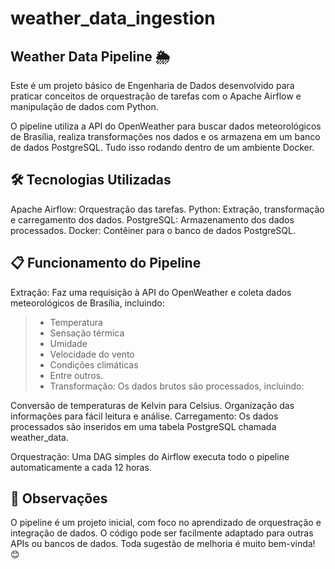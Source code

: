 # weather_data_ingestion
 
## Weather Data Pipeline 🌦️
Este é um projeto básico de Engenharia de Dados desenvolvido para praticar conceitos de orquestração de tarefas com o Apache Airflow e manipulação de dados com Python.

O pipeline utiliza a API do OpenWeather para buscar dados meteorológicos de Brasília, realiza transformações nos dados e os armazena em um banco de dados PostgreSQL. Tudo isso rodando dentro de um ambiente Docker.

## 🛠️ Tecnologias Utilizadas
Apache Airflow: Orquestração das tarefas.
Python: Extração, transformação e carregamento dos dados.
PostgreSQL: Armazenamento dos dados processados.
Docker: Contêiner para o banco de dados PostgreSQL.

## 📋 Funcionamento do Pipeline
Extração: Faz uma requisição à API do OpenWeather e coleta dados meteorológicos de Brasília, incluindo:

>- Temperatura
>- Sensação térmica
>- Umidade
>- Velocidade do vento
>- Condições climáticas
>- Entre outros.
>- Transformação: Os dados brutos são processados, incluindo:

Conversão de temperaturas de Kelvin para Celsius.
Organização das informações para fácil leitura e análise.
Carregamento: Os dados processados são inseridos em uma tabela PostgreSQL chamada weather_data.

Orquestração: Uma DAG simples do Airflow executa todo o pipeline automaticamente a cada 12 horas.

## 📌 Observações
O pipeline é um projeto inicial, com foco no aprendizado de orquestração e integração de dados.
O código pode ser facilmente adaptado para outras APIs ou bancos de dados.
Toda sugestão de melhoria é muito bem-vinda! 😊